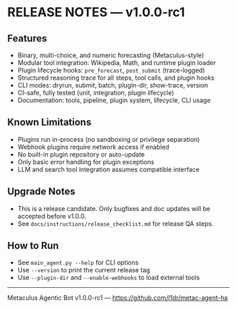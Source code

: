 # RELEASE NOTES — v1.0.0-rc1

## Features

- Binary, multi-choice, and numeric forecasting (Metaculus-style)
- Modular tool integration: Wikipedia, Math, and runtime plugin loader
- Plugin lifecycle hooks: `pre_forecast`, `post_submit` (trace-logged)
- Structured reasoning trace for all steps, tool calls, and plugin hooks
- CLI modes: dryrun, submit, batch, plugin-dir, show-trace, version
- CI-safe, fully tested (unit, integration, plugin lifecycle)
- Documentation: tools, pipeline, plugin system, lifecycle, CLI usage

## Known Limitations

- Plugins run in-process (no sandboxing or privilege separation)
- Webhook plugins require network access if enabled
- No built-in plugin repository or auto-update
- Only basic error handling for plugin exceptions
- LLM and search tool integration assumes compatible interface

## Upgrade Notes

- This is a release candidate. Only bugfixes and doc updates will be accepted before v1.0.0.
- See `docs/instructions/release_checklist.md` for release QA steps.

## How to Run

- See `main_agent.py --help` for CLI options
- Use `--version` to print the current release tag
- Use `--plugin-dir` and `--enable-webhooks` to load external tools

---

Metaculus Agentic Bot v1.0.0-rc1 — https://github.com/l1dr/metac-agent-ha
